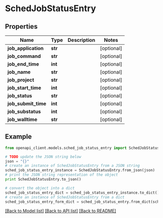 # SchedJobStatusEntry


## Properties
Name | Type | Description | Notes
------------ | ------------- | ------------- | -------------
**job_application** | **str** |  | [optional] 
**job_command** | **str** |  | [optional] 
**job_end_time** | **int** |  | [optional] 
**job_name** | **str** |  | [optional] 
**job_project** | **str** |  | [optional] 
**job_start_time** | **int** |  | [optional] 
**job_status** | **str** |  | [optional] 
**job_submit_time** | **int** |  | [optional] 
**job_substatus** | **int** |  | [optional] 
**job_walltime** | **str** |  | [optional] 

## Example

```python
from openapi_client.models.sched_job_status_entry import SchedJobStatusEntry

# TODO update the JSON string below
json = "{}"
# create an instance of SchedJobStatusEntry from a JSON string
sched_job_status_entry_instance = SchedJobStatusEntry.from_json(json)
# print the JSON string representation of the object
print SchedJobStatusEntry.to_json()

# convert the object into a dict
sched_job_status_entry_dict = sched_job_status_entry_instance.to_dict()
# create an instance of SchedJobStatusEntry from a dict
sched_job_status_entry_form_dict = sched_job_status_entry.from_dict(sched_job_status_entry_dict)
```
[[Back to Model list]](../README.md#documentation-for-models) [[Back to API list]](../README.md#documentation-for-api-endpoints) [[Back to README]](../README.md)


